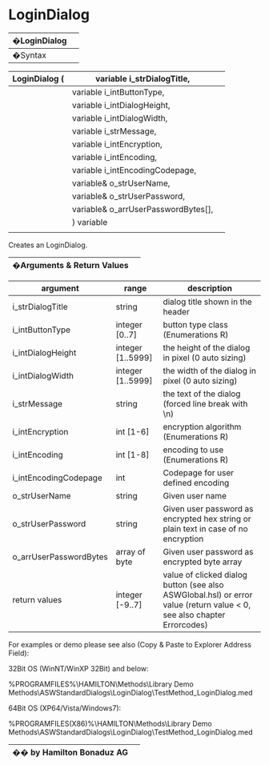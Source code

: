 # LoginDialog

| �LoginDialog |   |
| ------------ | - |
| �Syntax      |   |

| LoginDialog ( | variable i\_strDialogTitle,           |   |
| ------------- | ------------------------------------- | - |
|               | variable i\_intButtonType,            |   |
|               | variable i\_intDialogHeight,          |   |
|               | variable i\_intDialogWidth,           |   |
|               | variable i\_strMessage,               |   |
|               | variable i\_intEncryption,            |   |
|               | variable i\_intEncoding,              |   |
|               | variable i\_intEncodingCodepage,      |   |
|               | variable& o\_strUserName,             |   |
|               | variable& o\_strUserPassword,         |   |
|               | variable& o\_arrUserPasswordBytes\[], |   |
|               | ) variable                            |   |
|               |                                       |   |

Creates an LoginDialog.



| �Arguments & Return Values |   |
| -------------------------- | - |

| argument                | range              | description                                                                                                            |
| ----------------------- | ------------------ | ---------------------------------------------------------------------------------------------------------------------- |
| i\_strDialogTitle       | string             | dialog title shown in the header                                                                                       |
| i\_intButtonType        | integer \[0..7]    | button type class (Enumerations R)                                                                                     |
| i\_intDialogHeight      | integer \[1..5999] | the height of the dialog in pixel (0 auto sizing)                                                                      |
| i\_intDialogWidth       | integer \[1..5999] | the width of the dialog in pixel (0 auto sizing)                                                                       |
| i\_strMessage           | string             | the text of the dialog (forced line break with \n)                                                                     |
| i\_intEncryption        | int \[1-6]         | encryption algorithm (Enumerations R)                                                                                  |
| i\_intEncoding          | int \[1-8]         | encoding to use (Enumerations R)                                                                                       |
| i\_intEncodingCodepage  | int                | Codepage for user defined encoding                                                                                     |
| o\_strUserName          | string             | Given user name                                                                                                        |
| o\_strUserPassword      | string             | Given user password as encrypted hex string or plain text in case of no encryption                                     |
| o\_arrUserPasswordBytes | array of byte      | Given user password as encrypted byte array                                                                            |
| return values           | integer \[-9..7]   | value of clicked dialog button (see also ASWGlobal.hsl) or error value (return value < 0, see also chapter Errorcodes) |

For examples or demo please see also (Copy & Paste to Explorer Address Field):

32Bit OS (WinNT/WinXP 32Bit) and below:

%PROGRAMFILES%\HAMILTON\Methods\Library Demo Methods\ASWStandardDialogs\LoginDialog\TestMethod\_LoginDialog.med

64Bit OS (XP64/Vista/Windows7):

%PROGRAMFILES(X86)%\HAMILTON\Methods\Library Demo Methods\ASWStandardDialogs\LoginDialog\TestMethod\_LoginDialog.med

| �� by Hamilton Bonaduz AG |   |
| ------------------------- | - |

